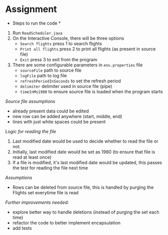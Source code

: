 # Assignment

* Steps to run the code *
1. Run `ReadScheduler.java`
2. On the Interactive Console, there will be three options
    - `Search flights` press 1 to search flights
    - `Print all flights` press 2 to print all flights (as present in source file)
    - `Exit` press 3 to exit from the program
3. There are some configurable parameters in `env.properties` file
    - `sourceFile` path to source file
    - `logFile` path to log file
    - `refreshPeriodInSeconds` to set the refresh period
    - `delimiter` delimiter used in source file (pipe)
    - `timeInMs1980` to ensure source file is loaded when the program starts

*Source file assumptions*
- already present data could be edited
- new row can be added anywhere (start, middle, end)
- lines with just white spaces could be present

*Logic for reading the file*
1. Last modified date would be used to decide whether to read the file or not.
2. Initially, last modified date would be set as 1980 (to ensure that file is read at least once)
3. If a file is modified, it's last modified date would be updated, this passes the test for reading the file next time

*Assumptions*
- Rows can be deleted from source file, this is handled by purging the Flights set everytime file is read

*Further improvements needed:*
- explore better way to handle deletions (instead of purging the set each time)
- refactor the code to better implement encapsulation
- add tests
